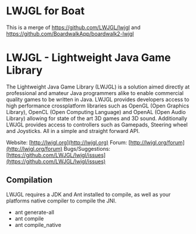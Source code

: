 LWJGL for Boat
======

This is a merge of https://github.com/LWJGL/lwjgl and https://github.com/BoardwalkApp/boardwalk2-lwjgl

LWJGL - Lightweight Java Game Library
======

The Lightweight Java Game Library (LWJGL) is a solution aimed directly at professional and amateur Java programmers alike to enable commercial quality games to be written in Java. 
LWJGL provides developers access to high performance crossplatform libraries such as OpenGL (Open Graphics Library), OpenCL (Open Computing Language) and OpenAL (Open Audio Library) allowing for state of the art 3D games and 3D sound.
Additionally LWJGL provides access to controllers such as Gamepads, Steering wheel and Joysticks.
All in a simple and straight forward API.

Website: [http://lwjgl.org](http://lwjgl.org)
Forum: [http://lwjgl.org/forum](http://lwjgl.org/forum)
Bugs/Suggestions: [https://github.com/LWJGL/lwjgl/issues](https://github.com/LWJGL/lwjgl/issues)

Compilation
-----------

LWJGL requires a JDK and Ant installed to compile, as well as your platforms native compiler to compile the JNI.

* ant generate-all
* ant compile
* ant compile_native
